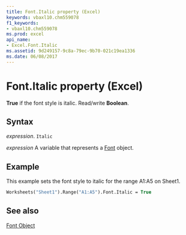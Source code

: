 ```yaml
---
title: Font.Italic property (Excel)
keywords: vbaxl10.chm559078
f1_keywords:
- vbaxl10.chm559078
ms.prod: excel
api_name:
- Excel.Font.Italic
ms.assetid: 9d249157-9c8a-79ec-9b70-021c19ea1336
ms.date: 06/08/2017
---
```



# Font.Italic property (Excel)

 **True** if the font style is italic. Read/write **Boolean**.


## Syntax

_expression_. `Italic`

_expression_ A variable that represents a [Font](Excel.Font-graph-property.md) object.


## Example

This example sets the font style to italic for the range A1:A5 on Sheet1.


```vb
Worksheets("Sheet1").Range("A1:A5").Font.Italic = True
```


## See also


[Font Object](Excel.Font(object).md)

